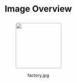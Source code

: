 <h1 style ="text-align: center;"> Image Overview </h1>
<div style="display: flex;
flex-wrap: wrap;
gap: 10px;
justify-content: center;
padding: 10px;" >
<div style="flex: 1 1 calc(33.333% - 20px); /* Three images per row on large screens */
        max-width: 150px;
        text-align: center;" >
<img src="https://media.evkx.net/multimedia/technology/battery/manufactors/factory_xst.jpg" style="width: 150px;
height: auto;
border: 1px solid #ddd;
border-radius: 5px;
  ">
<p>factory.jpg</p>
</div>
</div>
